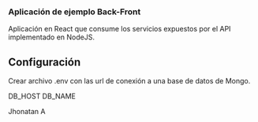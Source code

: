 ### Aplicación de ejemplo Back-Front

Aplicación en React que consume los servicios expuestos por el API implementado en NodeJS.

## Configuración
Crear archivo .env con las url de conexión a una base de datos de Mongo.

DB_HOST
DB_NAME


Jhonatan A